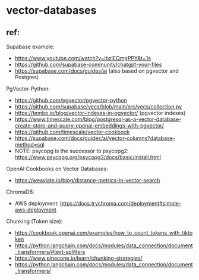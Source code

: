 # vector-databases

## ref:

Supabase example:

- https://www.youtube.com/watch?v=ibzlEQmgPPY&t=1s
- https://github.com/supabase-community/chatgpt-your-files
- https://supabase.com/docs/guides/ai (also based on pgvector and Postgres)

PgVector-Python:

- https://github.com/pgvector/pgvector-python
- https://github.com/supabase/vecs/blob/main/src/vecs/collection.py
- https://tembo.io/blog/vector-indexes-in-pgvector/ (pgvector indexes)
- https://www.timescale.com/blog/postgresql-as-a-vector-database-create-store-and-query-openai-embeddings-with-pgvector/
- https://github.com/timescale/vector-cookbook
- https://supabase.com/docs/guides/ai/vector-columns?database-method=sql
- NOTE: psycopg is the successor to psycopg2: https://www.psycopg.org/psycopg3/docs/basic/install.html

OpenAI Cookbooks on Vector Databases:

- https://weaviate.io/blog/distance-metrics-in-vector-search

ChromaDB:

- AWS deployment: https://docs.trychroma.com/deployment#simple-aws-deployment

Chunking (Token size):

- https://cookbook.openai.com/examples/how_to_count_tokens_with_tiktoken
- https://python.langchain.com/docs/modules/data_connection/document_transformers/#text-splitters
- https://www.pinecone.io/learn/chunking-strategies/
- https://python.langchain.com/docs/modules/data_connection/document_transformers/
